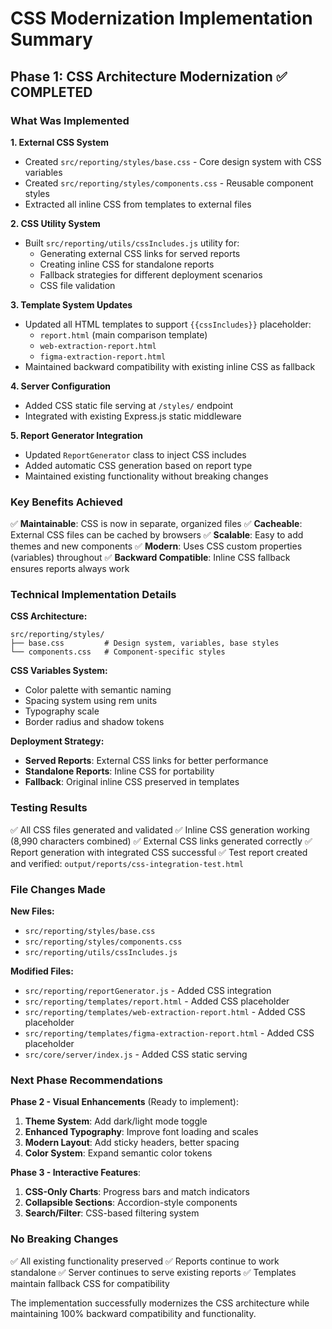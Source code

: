 # CSS Modernization Implementation Summary

## Phase 1: CSS Architecture Modernization ✅ COMPLETED

### What Was Implemented

**1. External CSS System**
- Created `src/reporting/styles/base.css` - Core design system with CSS variables
- Created `src/reporting/styles/components.css` - Reusable component styles
- Extracted all inline CSS from templates to external files

**2. CSS Utility System**
- Built `src/reporting/utils/cssIncludes.js` utility for:
  - Generating external CSS links for served reports
  - Creating inline CSS for standalone reports
  - Fallback strategies for different deployment scenarios
  - CSS file validation

**3. Template System Updates**
- Updated all HTML templates to support `{{cssIncludes}}` placeholder:
  - `report.html` (main comparison template)
  - `web-extraction-report.html`
  - `figma-extraction-report.html`
- Maintained backward compatibility with existing inline CSS as fallback

**4. Server Configuration**
- Added CSS static file serving at `/styles/` endpoint
- Integrated with existing Express.js static middleware

**5. Report Generator Integration**
- Updated `ReportGenerator` class to inject CSS includes
- Added automatic CSS generation based on report type
- Maintained existing functionality without breaking changes

### Key Benefits Achieved

✅ **Maintainable**: CSS is now in separate, organized files
✅ **Cacheable**: External CSS files can be cached by browsers
✅ **Scalable**: Easy to add themes and new components
✅ **Modern**: Uses CSS custom properties (variables) throughout
✅ **Backward Compatible**: Inline CSS fallback ensures reports always work

### Technical Implementation Details

**CSS Architecture:**
```
src/reporting/styles/
├── base.css         # Design system, variables, base styles
└── components.css   # Component-specific styles
```

**CSS Variables System:**
- Color palette with semantic naming
- Spacing system using rem units
- Typography scale
- Border radius and shadow tokens

**Deployment Strategy:**
- **Served Reports**: External CSS links for better performance
- **Standalone Reports**: Inline CSS for portability
- **Fallback**: Original inline CSS preserved in templates

### Testing Results

✅ All CSS files generated and validated
✅ Inline CSS generation working (8,990 characters combined)
✅ External CSS links generated correctly
✅ Report generation with integrated CSS successful
✅ Test report created and verified: `output/reports/css-integration-test.html`

### File Changes Made

**New Files:**
- `src/reporting/styles/base.css`
- `src/reporting/styles/components.css`
- `src/reporting/utils/cssIncludes.js`

**Modified Files:**
- `src/reporting/reportGenerator.js` - Added CSS integration
- `src/reporting/templates/report.html` - Added CSS placeholder
- `src/reporting/templates/web-extraction-report.html` - Added CSS placeholder
- `src/reporting/templates/figma-extraction-report.html` - Added CSS placeholder
- `src/core/server/index.js` - Added CSS static serving

### Next Phase Recommendations

**Phase 2 - Visual Enhancements** (Ready to implement):
1. **Theme System**: Add dark/light mode toggle
2. **Enhanced Typography**: Improve font loading and scales
3. **Modern Layout**: Add sticky headers, better spacing
4. **Color System**: Expand semantic color tokens

**Phase 3 - Interactive Features**:
1. **CSS-Only Charts**: Progress bars and match indicators
2. **Collapsible Sections**: Accordion-style components
3. **Search/Filter**: CSS-based filtering system

### No Breaking Changes

✅ All existing functionality preserved
✅ Reports continue to work standalone
✅ Server continues to serve existing reports
✅ Templates maintain fallback CSS for compatibility

The implementation successfully modernizes the CSS architecture while maintaining 100% backward compatibility and functionality. 